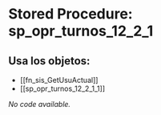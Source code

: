 # Stored Procedure: sp_opr_turnos_12_2_1

## Usa los objetos:
- [[fn_sis_GetUsuActual]]
- [[sp_opr_turnos_12_2_1_1]]

*No code available.*
